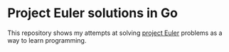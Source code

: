 # Project Euler solutions in Go

This repository shows my attempts at solving [project Euler](https://projecteuler.net/)
problems as a way to learn programming.
